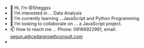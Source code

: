 - 👋 Hi, I’m @Sheggss
- 👀 I’m interested in ... Data Analysis
- 🌱 I’m currently learning ...JavaScript and Python Programming
- 💞️ I’m looking to collaborate on ... a JavaScript project.
- 📫 How to reach me ... Phone: 09166922991, email: segun.a@cedargrowthconsult.com
- 
<!---
Sheggss/Sheggss is a ✨ special ✨ repository because its `README.md` (this file) appears on your GitHub profile.
You can click the Preview link to take a look at your changes.
--->
